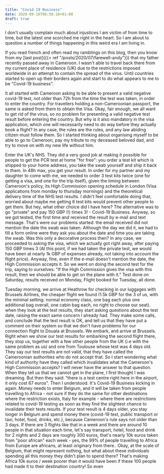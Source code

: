 ```yaml
---
title: "Covid 19 Business"
date: 2020-09-16T06:58:18+01:00
draft: true
---
```


I don't usually  complain much about injustices  I am victim
of from time  to time, but the latest one  scorched me right
in the heart.  So I am  about to question a number of things
happening in this weird era I am living in.

If you read french and often read my ramblings on this blog,
then    you   know    from    my    [last   post]({{<    ref
"/posts/2020/07/farewell-andy"}})  that  my father  recently
passed away in Cameroon. I  wasn't able to travel back there
from  my  current  place  of   residence  (UK)  due  to  the
restrictions imposed worldwide in  an attempt to contain the
spread  of the  virus. Until  countries started  to open  up
their borders again and start to do what appears to me to be
"Covid-19 business".

It all started with Cameroon asking  to be able to present a
valid negative  covid-19 test, not  older than 72h  from the
time the test was taken, in  order to enter the country. For
travellers holding  a non-Cameroonian passport, the  same is
asked from  them to obtain  the Visa. Okay, fair  enough, we
all  want  to get  rid  of  the  virus,  so no  problem  for
presenting a valid negative  test result before entering the
country.   But  why  is  it   also  mandatory  in  the  visa
application,  which  one will  necessarily  need  to do  way
before they actually  book a flight? In any  case, the rules
are  the rules,  and  any law  abiding  citizen must  follow
them. So  I started thinking  about organising myself  to be
able  to go  to  Cameroon,  pay my  tribute  to my  deceased
beloved dad,  and try to  move on  with my new  life without
him.

Enter the  UK's NHS. They did  a very good job  at making it
possible for people to get the  PCR test at home "for free":
you order a test kit which  is shipped to your home address,
you take the swab yourself and  ship it back to them. In 48h
max, you  get your result.  In  order for my partner  and my
daughter to  come with me,  we needed  to order 3  test kits
twice (one for getting a visa, and one for the trip itself),
given  the  timing  between   Cameroon's  policy,  its  High
Commission  opening schedule  in  London (Visa  applications
from  monday  to  thursday  mornings)  and  the  theoretical
delivery  time  of the  NHS  test  results.  I  didn't  feel
comfortable  doing that,  worried about  maybe me  getting 6
test kits would  prevent other people to get  them. But hey,
what other choice did I have here? The alternative was to go
"private"  and  pay   150  GBP  (!)  times   3!  -  Covid-19
Business.  Anyway, so  we  got tested,  the  first time  and
received the result by e-mail and text message.  That's were
our problems started: the email received did not mention the
date the swab was taken. Although  the day we did it, we had
to fill a  form online were they ask you  about the date and
time you  are taking  the swab. Was  this only  a decorative
process then? In any case,  we proceeded to asking the visa,
which we actually got right away, after paying 150 GBP times
3 (At this point, if we had taken the private test, we would
have been at  nearly 1k GBP of expenses  already, not taking
into account the  flight price).  Anyway, fine,  even if the
e-mail doesn't mention the date, the High Commission accepts
it.   So we  went on  doing the  second test  for the  trip,
saying to ourselves: "If the  High Commission gives the visa
with this result, then we should be able to get on the plane
with  it."   Test  done  on Saturday,  results  received  on
Monday, Flight booked for Tuesday, all done.

Tuesday morning, we  arrive at Heathrow for  checking in our
luggages with Brussels Airlines, the cheaper flight we found
(1.5k GBP for the 3 of  us, with the minimal setting: normal
economy class, one bag each plus one additional bag overall,
one cabin bag each, no right  to choose our seat). when they
look at the test results,  they start asking questions about
the  test date,  raising the  exact same  concern I  already
had. They make some calls, and conclude that the test result
is OK,  and tell us  that they have  put a comment  on their
system so  that we  don't have  problems for  our connection
flight  to Douala  at  Brussels. We  embark,  and arrive  at
Brussels. Right when we show  our test results for embarking
the second flight  there, they stop us, together  with a few
other people from  the UK (i.e with the same  problem as us)
and one from  Toulouse whose test was 4 days  old.  They say
our test  results are not  valid, that they have  called the
Cameroonian authorities who do not  accept that.  So I start
wondering  what kind  of  authority have  they called  which
invalidates what the Cameroon's  High Commission accepts?  I
will never have the answer to that question.  When they tell
us that  we cannot get in  the plane, I first  thought I was
dreaming. But then they said:  "there is a test centre right
here  in  the airport,  it  only  cost  67 euros".   Then  I
understood.  It's Covid-19 Business kicking in again.  Money
needs to  enter Belgium,  and it will  be taken  from people
travelling to  Africa -  not sure  if they  do the  same for
other destinations  where the restriction exists,  Italy for
example -  where there are restrictions  related to covid-19
testing  as  soon  as  they find  the  slightest  chance  to
invalidate their  tests results.  If  your test result  is 4
days older, you stay longer in Belgium and spend money there
(covid-19  test,  public  transport or  taxi,  hotel,  food,
drinks, etc.), because Cameroon's rule says not older than 3
days. If there  are 3 flights like that in  a week and there
are around 10 people in  that situation each time, let's say
transport, hotel, food and drink for 2 nights and 2 days are
roughly 300 euros, that's nearly  10k euros taken from "poor
african" each  week - yes,  the 99% of people  travelling to
Africa  from Europe  are africans,  at least  originary from
there..  Okay, at the scale of Belgium, that might represent
nothing, but what about  these individuals spending all this
money they didn't plan to spend there?  That's making Africa
10k euros / week poorer than it would have been if these 100
people had made it to their destination country! So even 

